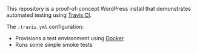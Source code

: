 
This repository is a proof-of-concept WordPress install that demonstrates automated testing using [Travis CI](https://travis-ci.org/).

The `.travis.yml` configuration:

- Provisions a test environment using [Docker](https://www.docker.com/)
- Runs some simple smoke tests

